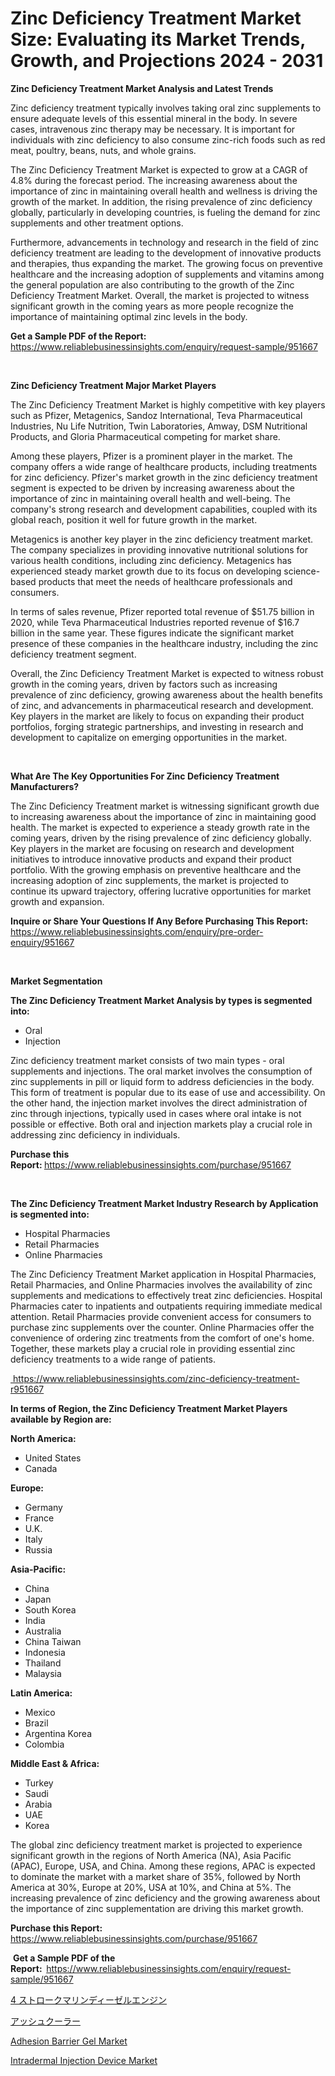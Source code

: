 <p><h1>Zinc Deficiency Treatment Market Size: Evaluating its Market Trends, Growth, and Projections 2024 - 2031</h1></p><p><strong>Zinc Deficiency Treatment Market Analysis and Latest Trends</strong></p>
<p><p>Zinc deficiency treatment typically involves taking oral zinc supplements to ensure adequate levels of this essential mineral in the body. In severe cases, intravenous zinc therapy may be necessary. It is important for individuals with zinc deficiency to also consume zinc-rich foods such as red meat, poultry, beans, nuts, and whole grains.</p><p>The Zinc Deficiency Treatment Market is expected to grow at a CAGR of 4.8% during the forecast period. The increasing awareness about the importance of zinc in maintaining overall health and wellness is driving the growth of the market. In addition, the rising prevalence of zinc deficiency globally, particularly in developing countries, is fueling the demand for zinc supplements and other treatment options.</p><p>Furthermore, advancements in technology and research in the field of zinc deficiency treatment are leading to the development of innovative products and therapies, thus expanding the market. The growing focus on preventive healthcare and the increasing adoption of supplements and vitamins among the general population are also contributing to the growth of the Zinc Deficiency Treatment Market. Overall, the market is projected to witness significant growth in the coming years as more people recognize the importance of maintaining optimal zinc levels in the body.</p></p>
<p><strong>Get a Sample PDF of the Report:&nbsp;</strong> <a href="https://www.reliablebusinessinsights.com/enquiry/request-sample/951667">https://www.reliablebusinessinsights.com/enquiry/request-sample/951667</a></p>
<p>&nbsp;</p>
<p><strong>Zinc Deficiency Treatment Major Market Players</strong></p>
<p><p>The Zinc Deficiency Treatment Market is highly competitive with key players such as Pfizer, Metagenics, Sandoz International, Teva Pharmaceutical Industries, Nu Life Nutrition, Twin Laboratories, Amway, DSM Nutritional Products, and Gloria Pharmaceutical competing for market share.</p><p>Among these players, Pfizer is a prominent player in the market. The company offers a wide range of healthcare products, including treatments for zinc deficiency. Pfizer's market growth in the zinc deficiency treatment segment is expected to be driven by increasing awareness about the importance of zinc in maintaining overall health and well-being. The company's strong research and development capabilities, coupled with its global reach, position it well for future growth in the market.</p><p>Metagenics is another key player in the zinc deficiency treatment market. The company specializes in providing innovative nutritional solutions for various health conditions, including zinc deficiency. Metagenics has experienced steady market growth due to its focus on developing science-based products that meet the needs of healthcare professionals and consumers.</p><p>In terms of sales revenue, Pfizer reported total revenue of $51.75 billion in 2020, while Teva Pharmaceutical Industries reported revenue of $16.7 billion in the same year. These figures indicate the significant market presence of these companies in the healthcare industry, including the zinc deficiency treatment segment.</p><p>Overall, the Zinc Deficiency Treatment Market is expected to witness robust growth in the coming years, driven by factors such as increasing prevalence of zinc deficiency, growing awareness about the health benefits of zinc, and advancements in pharmaceutical research and development. Key players in the market are likely to focus on expanding their product portfolios, forging strategic partnerships, and investing in research and development to capitalize on emerging opportunities in the market.</p></p>
<p>&nbsp;</p>
<p><strong>What Are The Key Opportunities For Zinc Deficiency Treatment Manufacturers?</strong></p>
<p><p>The Zinc Deficiency Treatment market is witnessing significant growth due to increasing awareness about the importance of zinc in maintaining good health. The market is expected to experience a steady growth rate in the coming years, driven by the rising prevalence of zinc deficiency globally. Key players in the market are focusing on research and development initiatives to introduce innovative products and expand their product portfolio. With the growing emphasis on preventive healthcare and the increasing adoption of zinc supplements, the market is projected to continue its upward trajectory, offering lucrative opportunities for market growth and expansion.</p></p>
<p><strong>Inquire or Share Your Questions If Any Before Purchasing This Report:</strong> <a href="https://www.reliablebusinessinsights.com/enquiry/pre-order-enquiry/951667">https://www.reliablebusinessinsights.com/enquiry/pre-order-enquiry/951667</a></p>
<p>&nbsp;</p>
<p><strong>Market Segmentation</strong></p>
<p><strong>The Zinc Deficiency Treatment Market Analysis by types is segmented into:</strong></p>
<p><ul><li>Oral</li><li>Injection</li></ul></p>
<p><p>Zinc deficiency treatment market consists of two main types - oral supplements and injections. The oral market involves the consumption of zinc supplements in pill or liquid form to address deficiencies in the body. This form of treatment is popular due to its ease of use and accessibility. On the other hand, the injection market involves the direct administration of zinc through injections, typically used in cases where oral intake is not possible or effective. Both oral and injection markets play a crucial role in addressing zinc deficiency in individuals.</p></p>
<p><strong>Purchase this Report:&nbsp;</strong><a href="https://www.reliablebusinessinsights.com/purchase/951667">https://www.reliablebusinessinsights.com/purchase/951667</a></p>
<p>&nbsp;</p>
<p><strong>The Zinc Deficiency Treatment Market Industry Research by Application is segmented into:</strong></p>
<p><ul><li>Hospital Pharmacies</li><li>Retail Pharmacies</li><li>Online Pharmacies</li></ul></p>
<p><p>The Zinc Deficiency Treatment Market application in Hospital Pharmacies, Retail Pharmacies, and Online Pharmacies involves the availability of zinc supplements and medications to effectively treat zinc deficiencies. Hospital Pharmacies cater to inpatients and outpatients requiring immediate medical attention. Retail Pharmacies provide convenient access for consumers to purchase zinc supplements over the counter. Online Pharmacies offer the convenience of ordering zinc treatments from the comfort of one's home. Together, these markets play a crucial role in providing essential zinc deficiency treatments to a wide range of patients.</p></p>
<p><a href="https://www.reliablebusinessinsights.com/zinc-deficiency-treatment-r951667">&nbsp;https://www.reliablebusinessinsights.com/zinc-deficiency-treatment-r951667</a></p>
<p><strong>In terms of Region, the Zinc Deficiency Treatment Market Players available by Region are:</strong></p>
<p>
    <p> <strong> North America: </strong>
        <ul>
            <li>United States</li>
            <li>Canada</li>
        </ul>
        </p> 
    <p> <strong> Europe: </strong>
        <ul>
            <li>Germany</li>
            <li>France</li>
            <li>U.K.</li>
            <li>Italy</li>
            <li>Russia</li>
        </ul>
        </p> 
    <p> <strong> Asia-Pacific: </strong>
        <ul>
            <li>China</li>
            <li>Japan</li>
            <li>South Korea</li>
            <li>India</li>
            <li>Australia</li>
            <li>China Taiwan</li>
            <li>Indonesia</li>
            <li>Thailand</li>
            <li>Malaysia</li>
        </ul>
        </p> 
    <p> <strong> Latin America: </strong>
        <ul>
            <li>Mexico</li>
            <li>Brazil</li>
            <li>Argentina Korea</li>
            <li>Colombia</li>
        </ul>
        </p> 
    <p> <strong> Middle East & Africa: </strong>
        <ul>
            <li>Turkey</li>
            <li>Saudi</li>
            <li>Arabia</li>
            <li>UAE</li>
            <li>Korea</li>
        </ul>
    </p>
    </p>
<p><p>The global zinc deficiency treatment market is projected to experience significant growth in the regions of North America (NA), Asia Pacific (APAC), Europe, USA, and China. Among these regions, APAC is expected to dominate the market with a market share of 35%, followed by North America at 30%, Europe at 20%, USA at 10%, and China at 5%. The increasing prevalence of zinc deficiency and the growing awareness about the importance of zinc supplementation are driving this market growth.</p></p>
<p><strong>Purchase this Report: </strong><a href="https://www.reliablebusinessinsights.com/purchase/951667">https://www.reliablebusinessinsights.com/purchase/951667</a></p>
<p>&nbsp;<strong>Get a Sample PDF of the Report:&nbsp;&nbsp;</strong><a href="https://www.reliablebusinessinsights.com/enquiry/request-sample/951667">https://www.reliablebusinessinsights.com/enquiry/request-sample/951667</a></p>
<p><strong></strong></p>
<p><p><a href="https://github.com/NikitaBruen/Market-Research-Report-List-1/blob/main/8858095173114.md">4 ストロークマリンディーゼルエンジン</a></p><p><a href="https://github.com/mm14022023/Market-Research-Report-List-2/blob/main/5086271173113.md">アッシュクーラー</a></p><p><a href="https://github.com/gladysalidde/Market-Research-Report-List-1/blob/main/adhesion-barrier-gel-market.md">Adhesion Barrier Gel Market</a></p><p><a href="https://github.com/labibmmn112/Market-Research-Report-List-1/blob/main/intradermal-injection-device-market.md">Intradermal Injection Device Market</a></p></p>